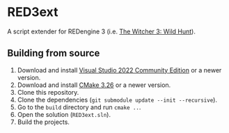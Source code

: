 # RED3ext

A script extender for REDengine 3 (i.e.
[The Witcher 3: Wild Hunt](https://www.thewitcher.com/witcher3)).

## Building from source

1. Download and install
   [Visual Studio 2022 Community Edition](https://www.visualstudio.com/) or a
   newer version.
2. Download and install [CMake 3.26](https://cmake.org/) or a newer version.
3. Clone this repository.
4. Clone the dependencies (`git submodule update --init --recursive`).
5. Go to the `build` directory and run `cmake ..`.
6. Open the solution (`RED3ext.sln`).
7. Build the projects.
